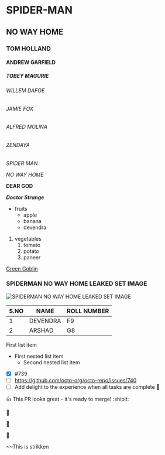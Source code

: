 # SPIDER-MAN
## NO WAY HOME
### TOM HOLLAND
#### ANDREW GARFIELD
##### TOBEY MAGURIE
###### WILLEM DAFOE
###### JAMIE FOX
###### ALFRED MOLINA
###### ZENDAYA
*SPIDER MAN*

*NO WAY HOME*

**DEAR GOD**

***Doctor Strange***

* fruits
  * apple
  * banana
  * devendra
1. vegetables
    1. tomato
    2. potato
    3. paneer 

[Green Goblin](https://en.wikipedia.org/wiki/Green_Goblin)

### SPIDERMAN NO WAY HOME LEAKED SET IMAGE
![SPIDERMAN NO WAY HOME LEAKED SET IMAGE](https://sm.mashable.com/t/mashable_in/photo/default/spiderman-copy_kdw7.1248.jpg)

S.NO|NAME|ROLL NUMBER
----|----|----------
1|DEVENDRA|F9
2|ARSHAD|G8

First list item
   - First nested list item
     - Second nested list item

- [x] #739
- [ ] https://github.com/octo-org/octo-repo/issues/740
- [ ] Add delight to the experience when all tasks are complete :tada:

:+1: This PR looks great - it's ready to merge! :shipit:


🤡 

🌝 

🌚

~~This is strikken

